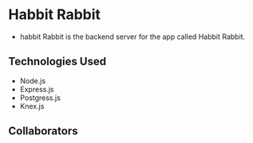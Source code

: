 # Habbit Rabbit
* habbit Rabbit is the backend server for the app called Habbit Rabbit.

## Technologies Used
* Node.js
* Express.js
* Postgress.js
* Knex.js


## Collaborators

